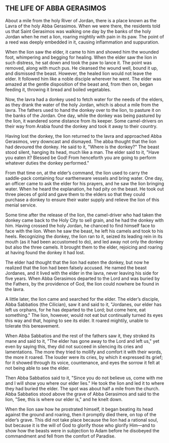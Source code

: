 ## THE LIFE OF ABBA GERASIMOS

About a mile from the holy River of Jordan, there is a place known as the Lavra of the holy Abba Gerasimos. When we were there, the residents told us that Saint Gerasimos was walking one day by the banks of the holy Jordan when he met a lion, roaring mightily with pain in its paw. The point of a reed was deeply embedded in it, causing inflammation and suppuration. 

When the lion saw the elder, it came to him and showed him the wounded foot, whimpering and begging for healing. When the elder saw the lion in such distress, he sat down and took the paw to lance it. The point was removed, along with much pus. He cleansed the wound well, bound it up, and dismissed the beast. However, the healed lion would not leave the elder. It followed him like a noble disciple wherever he went. The elder was amazed at the gentle disposition of the beast and, from then on, began feeding it, throwing it bread and boiled vegetables. 

Now, the lavra had a donkey used to fetch water for the needs of the elders, as they drank the water of the holy Jordan, which is about a mile from the lavra. The fathers used to hand the donkey over to the lion, to pasture it on the banks of the Jordan. One day, while the donkey was being pastured by the lion, it wandered some distance from its keeper. Some camel-drivers on their way from Arabia found the donkey and took it away to their country. 

Having lost the donkey, the lion returned to the lavra and approached Abba Gerasimos, very downcast and dismayed. The abba thought that the lion had devoured the donkey. He said to it, "Where is the donkey?" The beast stood silent, hanging its head, much like a man. The elder said to it, "Have you eaten it? Blessed be God! From henceforth you are going to perform whatever duties the donkey performed." 

From that time on, at the elder’s command, the lion used to carry the saddle-pack containing four earthenware vessels and bring water. One day, an officer came to ask the elder for his prayers, and he saw the lion bringing water. When he heard the explanation, he had pity on the beast. He took out three pieces of gold and gave them to the elders so that they could purchase a donkey to ensure their water supply and relieve the lion of this menial service. 

Some time after the release of the lion, the camel-driver who had taken the donkey came back to the Holy City to sell grain, and he had the donkey with him. Having crossed the holy Jordan, he chanced to find himself face to face with the lion. When he saw the beast, he left his camels and took to his heels. Recognizing the donkey, the lion ran to it, seized its leading rein in its mouth (as it had been accustomed to do), and led away not only the donkey but also the three camels. It brought them to the elder, rejoicing and roaring at having found the donkey it had lost. 

The elder had thought that the lion had eaten the donkey, but now he realized that the lion had been falsely accused. He named the beast Jordanes, and it lived with the elder in the lavra, never leaving his side for five years. When Abba Gerasimos departed to the Lord and was buried by the Fathers, by the providence of God, the lion could nowhere be found in the lavra. 

A little later, the lion came and searched for the elder. The elder’s disciple, Abba Sabbatios (the Cilician), saw it and said to it, "Jordanes, our elder has left us orphans, for he has departed to the Lord; but come here, eat something." The lion, however, would not eat but continually turned its eyes this way and that, hoping to see its elder. It roared mightily, unable to tolerate this bereavement. 

When Abba Sabbatios and the rest of the fathers saw it, they stroked its mane and said to it, "The elder has gone away to the Lord and left us," yet even by saying this, they did not succeed in silencing its cries and lamentations. The more they tried to mollify and comfort it with their words, the more it roared. The louder were its cries, by which it expressed its grief; for it showed through its voice, countenance, and eyes the sorrow it felt at not being able to see the elder. 

Then Abba Sabbatios said to it, "Since you do not believe us, come with me and I will show you where our elder lies." He took the lion and led it to where they had buried the elder. The spot was about half a mile from the church. Abba Sabbatios stood above the grave of Abba Gerasimos and said to the lion, "See, this is where our elder is," and he knelt down. 

When the lion saw how he prostrated himself, it began beating its head against the ground and roaring, then it promptly died there, on top of the elder’s grave. This did not take place because the lion had a rational soul, but because it is the will of God to glorify those who glorify Him—and to show how the beasts were in subjection to Adam before he disobeyed the commandment and fell from the comfort of Paradise.
